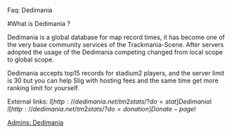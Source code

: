 ﻿Faq: Dedimania

#What is Dedimania ?

Dedimania is a global database for map record times, it has become one of the very base community services of the Trackmania-Scene. After servers adopted the usage of the Dedimania competing changed from local scope to global scope.

Dedimania accepts top15 records for stadium2 players, and the server limit is 30 but you can help Slig with hosting fees and the same time get more ranking limit for yourself.

External links:
$l[http://dedimania.net/tm2stats/?do=stat]Dedimania$l
$l[http://dedimania.net/tm2stats/?do=donation]Donate-page$l

[Admins: Dedimania](admin_dedimania.md)<br>

